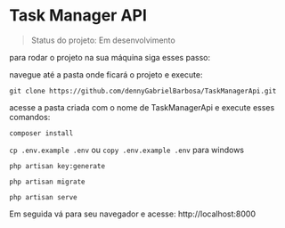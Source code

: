 <h1>Task Manager API</h1>

> Status do projeto: Em desenvolvimento

para rodar o projeto na sua máquina siga esses passo:

navegue até a pasta onde ficará o projeto e execute:

`git clone https://github.com/dennyGabrielBarbosa/TaskManagerApi.git`

acesse a pasta criada com o nome de TaskManagerApi e execute esses comandos:

`composer install`

`cp .env.example .env`
ou
`copy .env.example .env` para windows

`php artisan key:generate`

`php artisan migrate`

`php artisan serve`

Em seguida vá para seu navegador e acesse: http://localhost:8000
